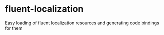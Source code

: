 # fluent-localization
Easy loading of fluent localization resources and generating code bindings for them
